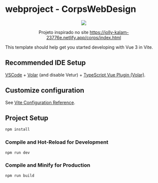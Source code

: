 # webproject - CorpsWebDesign
<div align="center">
    <img src="https://user-images.githubusercontent.com/78919447/209451823-7443310f-d1e7-4465-a637-f452858ccb5b.gif">
    <p>Projeto inspirado no site <a href="https://jolly-kalam-23776e.netlify.app/corps/index.html">https://jolly-kalam-23776e.netlify.app/corps/index.html</a></p>
</div>

This template should help get you started developing with Vue 3 in Vite.

## Recommended IDE Setup

[VSCode](https://code.visualstudio.com/) + [Volar](https://marketplace.visualstudio.com/items?itemName=Vue.volar) (and disable Vetur) + [TypeScript Vue Plugin (Volar)](https://marketplace.visualstudio.com/items?itemName=Vue.vscode-typescript-vue-plugin).

## Customize configuration

See [Vite Configuration Reference](https://vitejs.dev/config/).

## Project Setup

```sh
npm install
```

### Compile and Hot-Reload for Development

```sh
npm run dev
```

### Compile and Minify for Production

```sh
npm run build
```
